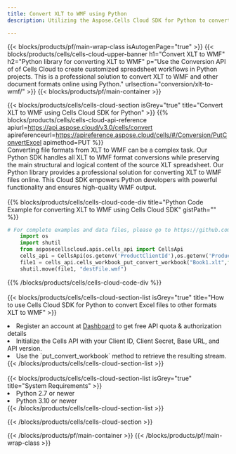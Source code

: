 ```yaml
---
title: Convert XLT to WMF using Python 
description: Utilizing the Aspose.Cells Cloud SDK for Python to convert a XLT format file to a WMF format file. 

---
```



{{< blocks/products/pf/main-wrap-class isAutogenPage="true" >}}
{{< blocks/products/cells/cells-cloud-upper-banner h1="Convert XLT to WMF" h2="Python library for converting XLT to WMF" p="Use the Conversion API of of Cells Cloud to create customized spreadsheet workflows in Python projects. This is a professional solution to convert XLT to WMF and other document formats online using Python." urlsection="conversion/xlt-to-wmf/" >}}
{{< blocks/products/pf/main-container >}}

{{< blocks/products/cells/cells-cloud-section isGrey="true"  title="Convert XLT to WMF using Cells Cloud SDK for Python" >}}
{{% blocks/products/cells/cells-cloud-api-reference  apiurl=https://api.aspose.cloud/v3.0/cells/convert  apireferenceurl=https://apireference.aspose.cloud/cells/#/Conversion/PutConvertExcel  apimethod=PUT %}}
<br/>
Converting file formats from XLT to WMF can be a complex task. Our Python SDK handles all XLT to WMF format conversions while preserving the main structural and logical content of the source XLT spreadsheet. Our Python library provides a professional solution for converting XLT to WMF files online. This Cloud SDK empowers Python developers with powerful functionality and ensures high-quality WMF output.
<br/>
<br/>
{{% blocks/products/cells/cells-cloud-code-div title="Python Code Example for converting XLT to WMF using Cells Cloud SDK" gistPath="" %}}
 
```python
# For complete examples and data files, please go to https://github.com/aspose-cells-cloud/aspose-cells-cloud-python/
    import os
    import shutil
    from asposecellscloud.apis.cells_api import CellsApi
    cells_api = CellsApi(os.getenv('ProductClientId'),os.getenv('ProductClientSecret'))
    file1 = cells_api.cells_workbook_put_convert_workbook("Book1.xlt",format="wmf")
    shutil.move(file1, "destFile.wmf")     
```
 
{{% /blocks/products/cells/cells-cloud-code-div  %}}
<br/>
<br/>
{{< blocks/products/cells/cells-cloud-section-list isGrey="true"  title="How to use Cells Cloud SDK for Python to convert Excel files to other formats XLT to WMF" >}}
<li>Register an account at <a href="https://dashboard.aspose.cloud/">Dashboard</a> to get free API quota & authorization details</li>
<li>Initialize the Cells API with your Client ID, Client Secret, Base URL, and API version.</li>
<li>Use the `put_convert_workbook` method to retrieve the resulting stream.</li>
{{< /blocks/products/cells/cells-cloud-section-list >}}
<br/>
<br/>
{{< blocks/products/cells/cells-cloud-section-list isGrey="true"  title="System Requirements" >}}
<li>Python 2.7 or newer</li>
<li>Python 3.10 or newer</li>
{{< /blocks/products/cells/cells-cloud-section-list >}}

{{< /blocks/products/cells/cells-cloud-section >}}

{{< /blocks/products/pf/main-container >}}
{{< /blocks/products/pf/main-wrap-class >}}
